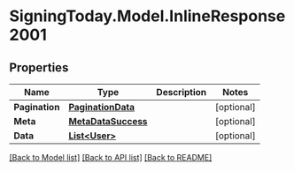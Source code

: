 
# SigningToday.Model.InlineResponse2001

## Properties

Name | Type | Description | Notes
------------ | ------------- | ------------- | -------------
**Pagination** | [**PaginationData**](PaginationData.md) |  | [optional] 
**Meta** | [**MetaDataSuccess**](MetaDataSuccess.md) |  | [optional] 
**Data** | [**List&lt;User&gt;**](User.md) |  | [optional] 

[[Back to Model list]](../README.md#documentation-for-models)
[[Back to API list]](../README.md#documentation-for-api-endpoints)
[[Back to README]](../README.md)

